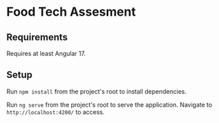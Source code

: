 # Food Tech Assesment

## Requirements

Requires at least Angular 17.

## Setup

Run `npm install` from the project's root to install dependencies.

Run `ng serve` from the project's root to serve the application. Navigate to `http://localhost:4200/` to access.
